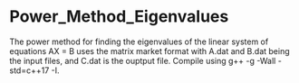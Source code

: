 # Power_Method_Eigenvalues
The power method for finding the eigenvalues of the linear system of equations AX = B uses the matrix market format with A.dat and B.dat being the input files, and C.dat is the ouptput file. Compile using g++ -g -Wall -std=c++17 -I.
